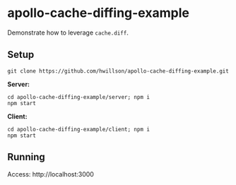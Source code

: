 # apollo-cache-diffing-example

Demonstrate how to leverage `cache.diff`.

## Setup

```
git clone https://github.com/hwillson/apollo-cache-diffing-example.git
```

**Server:**

```
cd apollo-cache-diffing-example/server; npm i
npm start
```

**Client:**

```
cd apollo-cache-diffing-example/client; npm i
npm start
```

## Running

Access: http://localhost:3000

